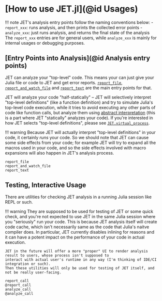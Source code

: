 # [How to use JET.jl](@id Usages)

!!! note
    JET's analysis entry points follow the naming conventions below:
    - `report_xxx`: runs analysis, and then prints the collected error points
    - `analyze_xxx`: just runs analysis, and returns the final state of the analysis
    The `report_xxx` entries are for general users, while `analyze_xxx` is mainly for internal usages or debugging purposes.


## [Entry Points into Analysis](@id Analysis entry points)

JET can analyze your "top-level" code.
This means your can just give your Julia file or code to JET and get error reports.
[`report_file`](@ref), [`report_and_watch_file`](@ref) and [`report_text`](@ref) are the main entry points for that.

JET will analyze your code "half-statically" – JET will selectively interpret "top-level definitions" (like a function definition)
and try to simulate Julia's top-level code execution, while it tries to avoid executing any other parts of code like function calls,
but analyze them using [abstract interpretation](https://en.wikipedia.org/wiki/Abstract_interpretation) (this is a part where JET "statically" analyzes your code).
If you're interested in how JET selects "top-level definitions", please see [`JET.virtual_process`](@ref).

!!! warning
    Because JET will actually interpret "top-level definitions" in your code, it certainly _runs_ your code.
    So we should note that JET can cause some side effects from your code; for example JET will try to expand all the
    macros used in your code, and so the side effects involved with macro expansions will also happen in JET's analysis process.

```@docs
report_file
report_and_watch_file
report_text
```


## Testing, Interactive Usage

There are utilities for checking JET analysis in a running Julia session like REPL or such.

!!! warning
    They are supposed to be used for testing of JET or some quick check, and you're not expected to use JET in the same
    Julia session where you "seriously" run your code.
    This is because JET analysis itself will create code cache, which isn't necessarily same as the code that Julia's naitve
    compiler does. In particular, JET currently disables inlining for reasons and it can have a potent impact on the
    performance of your code in actual execution.

    JET in the future will offer a more "proper" UI to render analysis result to users, whose process isn't supposed to
    interact with actual user's runtime in any way (I'm thinking of IDE/CI integration or such).
    Then these utilities will only be used for testing of JET itself, and not be really user-facing.

```@docs
report_call
@report_call
analyze_call
@analyze_call
```
